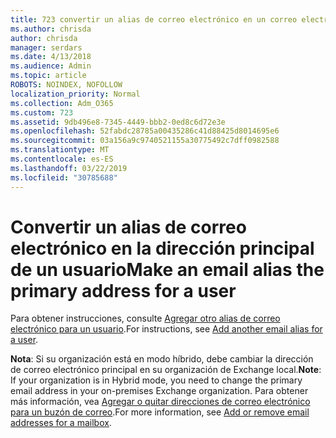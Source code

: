 ```yaml
---
title: 723 convertir un alias de correo electrónico en un correo electrónico principal para el usuario
ms.author: chrisda
author: chrisda
manager: serdars
ms.date: 4/13/2018
ms.audience: Admin
ms.topic: article
ROBOTS: NOINDEX, NOFOLLOW
localization_priority: Normal
ms.collection: Adm_O365
ms.custom: 723
ms.assetid: 9db496e8-7345-4449-bbb2-0ed8c6d72e3e
ms.openlocfilehash: 52fabdc28785a00435286c41d88425d8014695e6
ms.sourcegitcommit: 03a156a9c9740521155a30775492c7dff0982588
ms.translationtype: MT
ms.contentlocale: es-ES
ms.lasthandoff: 03/22/2019
ms.locfileid: "30785688"
---
```

# <a name="make-an-email-alias-the-primary-address-for-a-user"></a><span data-ttu-id="7d7cc-102">Convertir un alias de correo electrónico en la dirección principal de un usuario</span><span class="sxs-lookup"><span data-stu-id="7d7cc-102">Make an email alias the primary address for a user</span></span>

<span data-ttu-id="7d7cc-103">Para obtener instrucciones, consulte [Agregar otro alias de correo electrónico para un usuario](https://support.office.com/article/0b0bd900-68b1-4bf5-808b-5d240a7739f4).</span><span class="sxs-lookup"><span data-stu-id="7d7cc-103">For instructions, see [Add another email alias for a user](https://support.office.com/article/0b0bd900-68b1-4bf5-808b-5d240a7739f4).</span></span>
  
 <span data-ttu-id="7d7cc-104">**Nota**: Si su organización está en modo híbrido, debe cambiar la dirección de correo electrónico principal en su organización de Exchange local.</span><span class="sxs-lookup"><span data-stu-id="7d7cc-104">**Note**: If your organization is in Hybrid mode, you need to change the primary email address in your on-premises Exchange organization.</span></span> <span data-ttu-id="7d7cc-105">Para obtener más información, vea [Agregar o quitar direcciones de correo electrónico para un buzón de correo](https://technet.microsoft.com/library/bb123794.aspx).</span><span class="sxs-lookup"><span data-stu-id="7d7cc-105">For more information, see [Add or remove email addresses for a mailbox](https://technet.microsoft.com/library/bb123794.aspx).</span></span>
  

